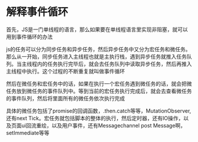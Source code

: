# 解释事件循环
首先，JS是一门单线程的语言，那么如果要在单线程语言里实现非阻塞，就可以用到事件循环的办法

js的任务可以分为同步任务和异步任务，然后异步任务中又分为宏任务和微任务。那么从一开始，同步任务进入主线程也就是主执行栈，遇到异步任务就推入任务队列。当主线程内的任务执行完毕后，就会去任务队列中读取异步任务，然后再推入主线程中执行。这个过程的不断重复就叫做事件循环

然后在微任务和宏任务中的话，如果在执行一个宏任务遇到微任务的话，就会把微任务放到微任务的事件队列中。等到当前的宏任务执行完成后，就会去查看微任务的事件队列，然后将里面所有的微任务依次执行完成

具体的微任务包括了promise的回调函数，.then.catch等等，MutationObserver, 还有next Tick。宏任务就包括脚本的整体的执行，然后定时器，还有IO操作，以及页面ui回流重绘，以及用户事件，还有Messagechannel post Message啊，setImmediate等等
